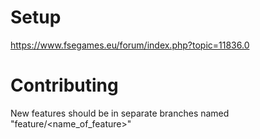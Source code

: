 # Setup
https://www.fsegames.eu/forum/index.php?topic=11836.0

# Contributing
New features should be in separate branches named "feature/<name_of_feature>"
